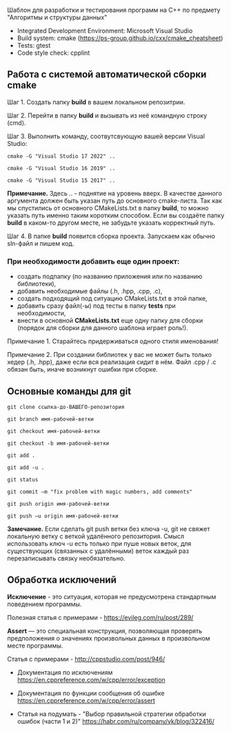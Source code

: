 Шаблон для разработки и тестирования программ на С++ по предмету "Алгоритмы и структуры данных"

* Integrated Development Environment: Microsoft Visual Studio 
* Build system: cmake (https://ps-group.github.io/cxx/cmake_cheatsheet)
* Tests: gtest
* Code style check: cpplint

## Работа с системой автоматической сборки cmake

Шаг 1. Создать папку **build** в вашем локальном репозитрии.

Шаг 2. Перейти в папку **build** и вызывать из неё командную строку (cmd).

Шаг 3. Выполнить команду, соотвутсвующую вашей версии Visual Studio:

```cmake -G "Visual Studio 17 2022" ..```

```cmake -G "Visual Studio 16 2019" ..```

```cmake -G "Visual Studio 15 2017" ..```

**Примечание.** Здесь .. - поднятие на уровень вверх. В качестве данного аргумента должен быть указан путь до основного cmake-листа. Так как мы спустились от основного CMakeLists.txt в папку **build**, то можно указать путь именно таким коротким способом. Если вы создаёте папку **build** в каком-то другом месте, не забудьте указать корректный путь.

Шаг 4. В папке **build** появится сборка проекта. Запускаем как обычно sln-файл и пишем код.

### При необходимости добавить еще один проект:

* создать подпапку (по названию приложения или по названию библиотеки),
* добавить необходимые файлы (.h, .hpp, .cpp, .c), 
* создать подходящий под ситуацию CMakeLists.txt в этой папке,
* добавить сразу файл(-ы) под тесты в папку **tests** при необходимости,
* внести в основной **CMakeLists.txt** еще одну папку для сборки (порядок для сборки для данного шаблона играет роль!).

Примечание 1. Старайтесь придерживаться одного стиля именования!

Примечание 2. При создании библиотек у вас не может быть только хедер (.h, .hpp), даже если вся реализация сидит в нём. Файл .cpp / .c обязан быть, иначе возникнут ошибки при сборке.

## Основные команды для git

```git clone ссылка-до-ВАШЕГО-репозитория```

```git branch имя-рабочей-ветки```

```git checkout имя-рабочей-ветки```

```git checkout -b имя-рабочей-ветки```

```git add .```

```git add -u .```

```git status```

```git commit –m "fix problem with magic numbers, add comments"```

```git push origin имя-рабочей-ветки```

```git push –u origin имя-рабочей-ветки```

**Замечание.** Если сделать git push ветки без ключа -u, git не свяжет локальную ветку с веткой удалённого репозитория. Смысл использовать ключ -u есть только при пуше новых веток, для существующих (связанных с удалёнными) веток каждый раз перезаписывать связку необязательно.

## Обработка исключений

**Исключение**  - это ситуация, которая не предусмотрена стандартным поведением программы.

Полезная статья с примерами - https://evileg.com/ru/post/289/

**Assert** — это специальная конструкция, позволяющая проверять предположения о значениях произвольных данных в произвольном месте программы.

Статья с примерами - http://cppstudio.com/post/946/

* Документация по исключениям
https://en.cppreference.com/w/cpp/error/exception

* Документация по функции сообщения об ошибке
https://en.cppreference.com/w/cpp/error/assert

* Статья на подумать - "Выбор правильной стратегии обработки ошибок (части 1 и 2)"
https://habr.com/ru/company/vk/blog/322416/
	
